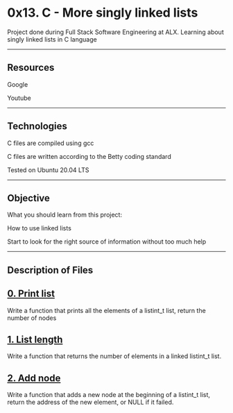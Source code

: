 # **0x13. C - More singly linked lists**

Project done during Full Stack Software Engineering at ALX. Learning about singly linked lists in C language

---
## **Resources**

Google

Youtube

---
## **Technologies**

C files are compiled using gcc

C files are written according to the Betty coding standard

Tested on Ubuntu 20.04 LTS

---
## **Objective**

What you should learn from this project:

How to use linked lists

Start to look for the right source of information without too much help

---

## **Description of Files**

## [**0. Print list**](0-print_listint.c)
Write a function that prints all the elements of a listint_t list, return the number of nodes

## [**1. List length**](1-listint_len.c)
Write a function that returns the number of elements in a linked listint_t list.

## [**2. Add node**](2-add_nodeint.c)
Write a function that adds a new node at the beginning of a listint_t list, return the address of the new element, or NULL if it failed.

